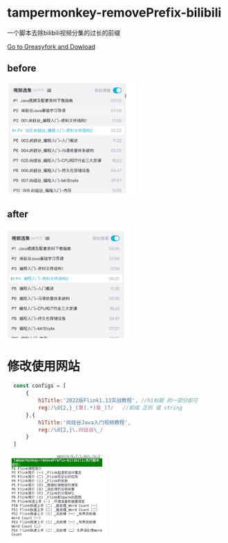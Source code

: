 # tampermonkey-removePrefix-bilibili
 一个脚本去除bilibili视频分集的过长的前缀

[Go to Greasyfork and Dowload](https://greasyfork.org/zh-CN/scripts/448038-%E5%B0%9A%E7%A1%85%E8%B0%B7-bilibili%E8%A7%86%E9%A2%91%E5%88%A0%E5%8E%BB%E5%89%8D%E7%BC%80-tampermonkey-removeprefix-bilibili)

## before

<img src="https://raw.githubusercontent.com/SoonIter/tampermonkey-removePrefix-bilibili/main/docs/imgs/before.png" alt="before" style="zoom: 33%;" />

## after

<img src="https://raw.githubusercontent.com/SoonIter/tampermonkey-removePrefix-bilibili/main/docs/imgs/after.png" alt="after" style="zoom: 33%;" />

#   修改使用网站
```javascript
  const configs = [
      {
          h1Title:'2022版Flink1.13实战教程', //h1标题 的一部分即可
          reg:/\d{2,}_(第(.*)章_)?/	//前缀 正则 或 string
      },{
          h1Title:'尚硅谷Java入门视频教程',
          reg:/\d{2,}\.尚硅谷\_/
      }
  ]
```

<img src="https://raw.githubusercontent.com/SoonIter/tampermonkey-removePrefix-bilibili/main/docs/imgs/effect.png" alt="effect" style="zoom: 33%;" />

